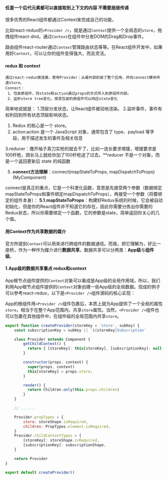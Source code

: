#### 任意一个后代元素都可以直接取到上下文的内容 不需要层层传递
很多优秀的React组件都通过Context来完成自己的功能，

比如react-redux的`<Provider />`，就是通过`Context`提供一个全局态的`store`，拖拽组件react-dnd，通过`Context`在组件中分发DOM的Drag和Drop事件。

路由组件react-router通过`Context`管理路由状态等等。在React组件开发中，如果用好`Context`，可以让你的组件变得强大，而且灵活。

#### redux 和 context
```
通过react-redux做连接，使用Provider：从最外部封装了整个应用，并向connect模块传递store。
Connect： 
 1、包装原组件，将state和action通过props的方式传入到原组件内部。
 2、监听store tree变化，使其包装的原组件可以响应state变化
```
简单地说就是：
1.顶层分发状态，让React组件被动地渲染。
2.监听事件，事件有权利回到所有状态顶层影响状态。

1. Redux 的核心是一个 store。
2. action:action 是一个 JavaScript 对象，通常包含了 type、payload 等字段，用于描述发生的事件及相关信息

3.reducer：撸开袖子真刀实枪的就去干了，比如一连长要求增援，增援要求是100杆枪，团长马上就给你加了100杆枪送了过去。**reducer 不是一个对象，而是一个返回更新后 state 的纯函数

5. **connect方法理解**：connect(mapStateToProps, mapDispatchToProps)(MyComponent)

connect是真正的重点，它是一个科里化函数，意思是先接受两个参数（数据绑定mapStateToProps和事件绑定mapDispatchToProps），再接受一个参数（将要绑定的组件本身）：
**5.1.mapStateToProps**：构建好Redux系统的时候，它会被自动初始化，但是你的React组件并不知道它的存在，因此你需要分拣出你需要的Redux状态，所以你需要绑定一个函数，它的参数是state，简单返回你关心的几个值。



#### 用Context作为共享数据的媒介
官方所提到`Context`可以用来进行跨组件的数据通信。而我，把它理解为，好比一座桥，作为一种作为媒介进行**数据共享**。数据共享可以分两类：**App级**与**组件级**。

#### **1.App级的数据共享**重点 redux和context

App根节点组件提供的`Context`对象可以看成是App级的全局作用域，所以，我们利用App根节点组件提供的`Context`对象创建一些App级的全局数据。现成的例子可以参考react-redux，以下是`<Provider />`组件源码的核心实现：

App的根组件用`<Provider />`组件包裹后，本质上就为App提供了一个全局的属性`store`，相当于在整个App范围内，共享`store`属性。当然，`<Provider />`组件也可以包裹在其他组件中，在组件级的全局范围内共享`store`。
```js
export function createProvider(storeKey = 'store', subKey) {
    const subscriptionKey = subKey || `${storeKey}Subscription`

    class Provider extends Component {
        getChildContext() {
          return { [storeKey]: this[storeKey], [subscriptionKey]: null }
        }

        constructor(props, context) {
          super(props, context)
          this[storeKey] = props.store;
        }

        render() {
          return Children.only(this.props.children)
        }
    }

    // ......

    Provider.propTypes = {
        store: storeShape.isRequired,
        children: PropTypes.element.isRequired,
    }
    Provider.childContextTypes = {
        [storeKey]: storeShape.isRequired,
        [subscriptionKey]: subscriptionShape,
    }

    return Provider
}

export default createProvider()
```